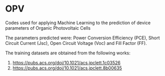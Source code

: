# OPV
Codes used for applying Machine Learning to the prediction of device parameters of Organic Photovoltaic Cells

The parameters predicted were: Power Conversion Efficiency (PCE), Short Circuit Current (Jsc), Open Circuit Voltage (Voc) and Fill Factor (FF).

The training datasets are obtained from the following works:
1) https://pubs.acs.org/doi/10.1021/acs.jpclett.1c03526
2) https://pubs.acs.org/doi/10.1021/acs.jpclett.8b00635
